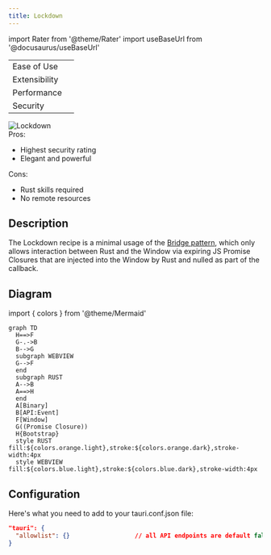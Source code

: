 ```yaml
---
title: Lockdown
---
```


import Rater from '@theme/Rater'
import useBaseUrl from '@docusaurus/useBaseUrl'

<div className="row">
  <div className="col col--4">
    <table>
      <tr>
        <td>Ease of Use</td>
        <td><Rater value="2"/></td>
      </tr>
      <tr>
        <td>Extensibility</td>
        <td><Rater value="4"/></td>
      </tr>
      <tr>
        <td>Performance</td>
        <td><Rater value="5"/></td>
      </tr>
      <tr>
        <td>Security</td>
        <td><Rater value="5" color="#fff04d"/></td>
      </tr>
    </table>
  </div>
  <div className="col col--4 pattern-logo">
    <img src={useBaseUrl('img/recipes/Lockdown.svg')} alt="Lockdown" />
  </div>
  <div className="col col--4">
    Pros:
    <ul>
      <li>Highest security rating</li>
      <li>Elegant and powerful</li>
    </ul>
    Cons:
    <ul>
      <li>Rust skills required</li>
      <li>No remote resources</li>
    </ul>
  </div>
</div>

## Description

The Lockdown recipe is a minimal usage of the [Bridge pattern](./bridge.md), which only allows interaction between Rust and the Window via expiring JS Promise Closures that are injected into the Window by Rust and nulled as part of the callback.

## Diagram

import { colors } from '@theme/Mermaid'

```mermaid
graph TD
  H==>F
  G-.->B
  B-->G
  subgraph WEBVIEW
  G-->F
  end
  subgraph RUST
  A-->B
  A==>H
  end
  A[Binary]
  B[API:Event]
  F[Window]
  G((Promise Closure))
  H{Bootstrap}
  style RUST fill:${colors.orange.light},stroke:${colors.orange.dark},stroke-width:4px
  style WEBVIEW fill:${colors.blue.light},stroke:${colors.blue.dark},stroke-width:4px
```

## Configuration

Here's what you need to add to your tauri.conf.json file:

```json
"tauri": {
  "allowlist": {}                  // all API endpoints are default false
}
```
